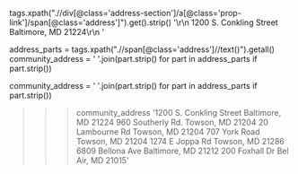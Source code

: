 tags.xpath(".//div[@class='address-section']/a[@class='prop-link']/span[@class='address']").get().strip()
'<span class="address">\r\n                            1200 S. Conkling Street<br>Baltimore, MD 21224\r\n                        </span>'



address_parts = tags.xpath(".//span[@class='address']//text()").getall()
community_address = ' '.join(part.strip() for part in address_parts if part.strip())



 community_address = ' '.join(part.strip() for part in address_parts if part.strip())
>>> community_address
'1200 S. Conkling Street Baltimore, MD 21224 960 Southerly Rd. Towson, MD 21204 20 Lambourne Rd Towson, MD 21204 707 York Road Towson, MD 21204 1274 E Joppa Rd Towson, MD 21286 6809 Bellona Ave Baltimore, MD 21212 200 Foxhall Dr Bel Air, MD 21015'
